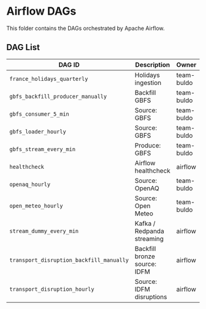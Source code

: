 # Airflow DAGs

This folder contains the DAGs orchestrated by Apache Airflow.

## DAG List

| DAG ID                               | Description                 | Owner      | Schedule        |
|--------------------------------------|-----------------------------|------------|-----------------|
| `france_holidays_quarterly`          | Holidays ingestion          | team-buldo | `0 0 1 */3 *`   |
| `gbfs_backfill_producer_manually`    | Backfill GBFS               | team-buldo | Manual          |
| `gbfs_consumer_5_min`                | Source: GBFS                | team-buldo | `*/5 * * * *`   |
| `gbfs_loader_hourly`                 | Source: GBFS                | team-buldo | `@hourly`       |
| `gbfs_stream_every_min`              | Produce: GBFS               | team-buldo | `* * * * *`     |
| `healthcheck`                        | Airflow healthcheck         | airflow    | Manual          |
| `openaq_hourly`                      | Source: OpenAQ              | team-buldo | `@hourly`       |
| `open_meteo_hourly`                  | Source: Open Meteo          | team-buldo | `@hourly`       |
| `stream_dummy_every_min`             | Kafka / Redpanda streaming  | airflow    | `* * * * *`     |
| `transport_disruption_backfill_manually` | Backfill bronze source: IDFM | airflow | Manual          |
| `transport_disruption_hourly`        | Source: IDFM disruptions    | airflow    | `@hourly`       |
